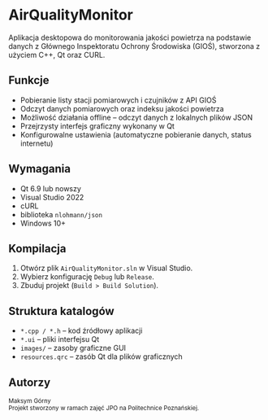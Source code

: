 # AirQualityMonitor

Aplikacja desktopowa do monitorowania jakości powietrza na podstawie danych z Głównego Inspektoratu Ochrony Środowiska (GIOŚ), stworzona z użyciem C++, Qt oraz CURL.

## Funkcje

- Pobieranie listy stacji pomiarowych i czujników z API GIOŚ
- Odczyt danych pomiarowych oraz indeksu jakości powietrza
- Możliwość działania offline – odczyt danych z lokalnych plików JSON
- Przejrzysty interfejs graficzny wykonany w Qt
- Konfigurowalne ustawienia (automatyczne pobieranie danych, status internetu)

## Wymagania

- Qt 6.9 lub nowszy
- Visual Studio 2022
- cURL
- biblioteka `nlohmann/json`
- Windows 10+

## Kompilacja

1. Otwórz plik `AirQualityMonitor.sln` w Visual Studio.
2. Wybierz konfigurację `Debug` lub `Release`.
3. Zbuduj projekt (`Build > Build Solution`).

## Struktura katalogów

- `*.cpp / *.h` – kod źródłowy aplikacji
- `*.ui` – pliki interfejsu Qt
- `images/` – zasoby graficzne GUI
- `resources.qrc` – zasób Qt dla plików graficznych

## Autorzy

<sub>Maksym Górny</sub><br>
<sub>Projekt stworzony w ramach zajęć JPO na Politechnice Poznańskiej.</sub>
